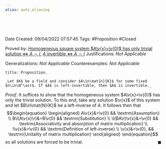 ```yaml
---
alias: auto_aliasing
---
```


<br />
<br />

Date Created: 09/04/2022 07:57:45
Tags: #Proposition #Closed

Proved by: [Homogeneous square system $A\v{x}=\v{0}$ has only trivial solution $\Leftrightarrow$ $A\sim I$](Homogeneous%20square%20linear%20system%20only%20trivial%20solution%20iff%20coefficient%20matrix%20row-equivalent%20to%20identity.md), [$A$ invertible $\Leftrightarrow$ $A\sim I$](Matrix%20invertible%20iff%20row-equivalent%20to%20identity.md)
Justifications: _Not Applicable_

Generalizations: _Not Applicable_
Counterexamples: _Not Applicable_

``` ad-Proposition
title: Proposition.

_Let $K$ be a field and consider $A\in\mat{n}{K}$ for some fixed $n\in\N^\ast$. If $A$ is left-invertible, then $A$ is invertible._

```

_Proof_. It suffices to show that the homogeneous system $A\v{x}=\v{0}$ has only the trivial solution. To this end, take any solution $\v{x}$ of this system and let $B\in\mat{N}{K}$ be a left-inverse of $A$. It follows then that
$$\begin{equation}
    \begin{aligned}
        A\v{x}&=\v{0} && \textrm{Assumption} \\
        B\l(A\v{x}\r)&=B\v{0} && \textrm{Substitution} \\
        \l(BA\r)\v{x}&=\v{0} && \textrm{Associativity and absorption of matrix multiplication} \\
        I\v{x}&=\v{0} && \textrm{Definition of left-inverse} \\
        \v{x}&=\v{0}, && \textrm{Unitality of matrix multiplication}
    \end{aligned}
\end{equation}$$
so all solutions are forced to be trivial.<span style="float:right;">$\blacksquare$</span>
